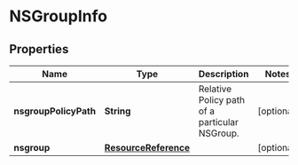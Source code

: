 # NSGroupInfo

## Properties
Name | Type | Description | Notes
------------ | ------------- | ------------- | -------------
**nsgroupPolicyPath** | **String** | Relative Policy path of a particular NSGroup. |  [optional]
**nsgroup** | [**ResourceReference**](ResourceReference.md) |  |  [optional]
